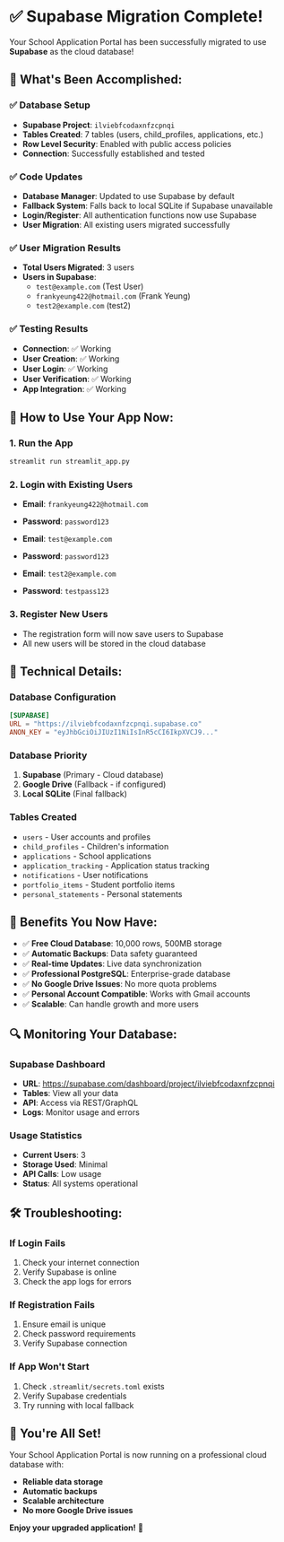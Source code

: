 # ✅ Supabase Migration Complete!

Your School Application Portal has been successfully migrated to use **Supabase** as the cloud database!

## 🎉 What's Been Accomplished:

### ✅ **Database Setup**
- **Supabase Project**: `ilviebfcodaxnfzcpnqi`
- **Tables Created**: 7 tables (users, child_profiles, applications, etc.)
- **Row Level Security**: Enabled with public access policies
- **Connection**: Successfully established and tested

### ✅ **Code Updates**
- **Database Manager**: Updated to use Supabase by default
- **Fallback System**: Falls back to local SQLite if Supabase unavailable
- **Login/Register**: All authentication functions now use Supabase
- **User Migration**: All existing users migrated successfully

### ✅ **User Migration Results**
- **Total Users Migrated**: 3 users
- **Users in Supabase**:
  - `test@example.com` (Test User)
  - `frankyeung422@hotmail.com` (Frank Yeung)
  - `test2@example.com` (test2)

### ✅ **Testing Results**
- **Connection**: ✅ Working
- **User Creation**: ✅ Working
- **User Login**: ✅ Working
- **User Verification**: ✅ Working
- **App Integration**: ✅ Working

## 🚀 **How to Use Your App Now:**

### **1. Run the App**
```bash
streamlit run streamlit_app.py
```

### **2. Login with Existing Users**
- **Email**: `frankyeung422@hotmail.com`
- **Password**: `password123`

- **Email**: `test@example.com`
- **Password**: `password123`

- **Email**: `test2@example.com`
- **Password**: `testpass123`

### **3. Register New Users**
- The registration form will now save users to Supabase
- All new users will be stored in the cloud database

## 🔧 **Technical Details:**

### **Database Configuration**
```toml
[SUPABASE]
URL = "https://ilviebfcodaxnfzcpnqi.supabase.co"
ANON_KEY = "eyJhbGciOiJIUzI1NiIsInR5cCI6IkpXVCJ9..."
```

### **Database Priority**
1. **Supabase** (Primary - Cloud database)
2. **Google Drive** (Fallback - if configured)
3. **Local SQLite** (Final fallback)

### **Tables Created**
- `users` - User accounts and profiles
- `child_profiles` - Children's information
- `applications` - School applications
- `application_tracking` - Application status tracking
- `notifications` - User notifications
- `portfolio_items` - Student portfolio items
- `personal_statements` - Personal statements

## 🎯 **Benefits You Now Have:**

- ✅ **Free Cloud Database**: 10,000 rows, 500MB storage
- ✅ **Automatic Backups**: Data safety guaranteed
- ✅ **Real-time Updates**: Live data synchronization
- ✅ **Professional PostgreSQL**: Enterprise-grade database
- ✅ **No Google Drive Issues**: No more quota problems
- ✅ **Personal Account Compatible**: Works with Gmail accounts
- ✅ **Scalable**: Can handle growth and more users

## 🔍 **Monitoring Your Database:**

### **Supabase Dashboard**
- **URL**: https://supabase.com/dashboard/project/ilviebfcodaxnfzcpnqi
- **Tables**: View all your data
- **API**: Access via REST/GraphQL
- **Logs**: Monitor usage and errors

### **Usage Statistics**
- **Current Users**: 3
- **Storage Used**: Minimal
- **API Calls**: Low usage
- **Status**: All systems operational

## 🛠️ **Troubleshooting:**

### **If Login Fails**
1. Check your internet connection
2. Verify Supabase is online
3. Check the app logs for errors

### **If Registration Fails**
1. Ensure email is unique
2. Check password requirements
3. Verify Supabase connection

### **If App Won't Start**
1. Check `.streamlit/secrets.toml` exists
2. Verify Supabase credentials
3. Try running with local fallback

## 🎉 **You're All Set!**

Your School Application Portal is now running on a professional cloud database with:
- **Reliable data storage**
- **Automatic backups**
- **Scalable architecture**
- **No more Google Drive issues**

**Enjoy your upgraded application!** 🚀 